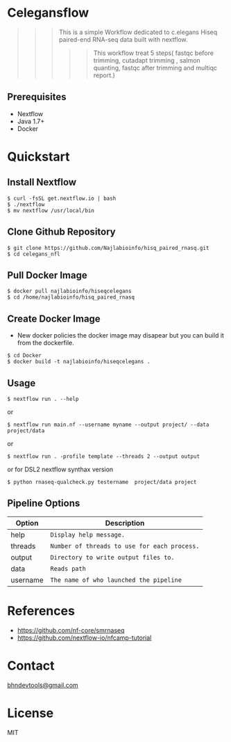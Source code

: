 Celegansflow
=========================
>>> This is a simple Workflow dedicated to c.elegans Hiseq paired-end RNA-seq data built with nextflow.
>>>>> This workflow treat 5 steps( fastqc before trimming, cutadapt trimming , salmon quanting, fastqc after trimming and multiqc report.)


Prerequisites
-------------
  - Nextflow
  - Java 1.7+
  - Docker

Quickstart
==========
Install Nextflow
----------------
```
$ curl -fsSL get.nextflow.io | bash
$ ./nextflow
$ mv nextflow /usr/local/bin
```

Clone Github Repository
-----------------------
```
$ git clone https://github.com/Najlabioinfo/hisq_paired_rnasq.git
$ cd celegans_nfl
```

Pull Docker Image
------------------
```
$ docker pull najlabioinfo/hiseqcelegans
$ cd /home/najlabioinfo/hisq_paired_rnasq
```
Create Docker Image 
------------------ 
- New docker policies the docker image may disapear but you can build it from the dockerfile.
```
$ cd Docker
$ docker build -t najlabioinfo/hiseqcelegans .
```

Usage
-----
```
$ nextflow run . --help
```
or 
```
$ nextflow run main.nf --username myname --output project/ --data project/data
```
or
```
$ nextflow run . -profile template --threads 2 --output output
```
or for DSL2 nextflow synthax version
```
$ python rnaseq-qualcheck.py testername  project/data project
```

Pipeline Options
----------------
Option | Description
--------- | -----------
help | `Display help message.`
threads | `Number of threads to use for each process.`
output | `Directory to write output files to.`
data | `Reads path`
username | `The name of who launched the pipeline`


References
===========
* https://github.com/nf-core/smrnaseq
* https://github.com/nextflow-io/nfcamp-tutorial


Contact
=======
bhndevtools@gmail.com

License
=======
MIT